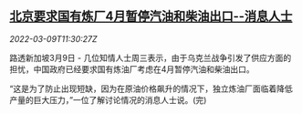 <!--1646825463000-->
[北京要求国有炼厂4月暂停汽油和柴油出口--消息人士](https://cn.reuters.com/article/china-refineries-diesel-petrol-export-03-idCNKBS2L6152)
------

<div><i>2022-03-09T11:30:27Z</i></div><p>路透新加坡3月9日 - 几位知情人士周三表示，由于乌克兰战争引发了供应方面的担忧，中国政府已经要求国有炼油厂考虑在4月暂停汽油和柴油出口。</p><p>“这是为了防止出现短缺，因为在原油价格飙升的情况下，独立炼油厂面临着降低产量的巨大压力，”一位了解讨论情况的消息人士说。(完)</p>
